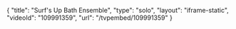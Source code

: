 {
    "title": "Surf's Up Bath Ensemble",
    "type": "solo",
    "layout": "iframe-static",
    "videoId": "109991359",
    "url": "\/tvpembed\/109991359"
}